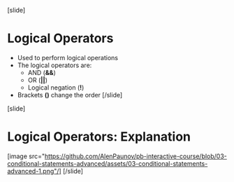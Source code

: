 [slide]
# Logical Operators
- Used to perform logical operations
- The logical operators are:
  - AND (**&&**)
  - OR (**||**)
  - Logical negation (**!**)
- Brackets **()** change the order
[/slide]

[slide]
# Logical Operators: Explanation
[image src="https://github.com/AlenPaunov/pb-interactive-course/blob/03-conditional-statements-advanced/assets/03-conditional-statements-advanced-1.png"/]
[/slide]